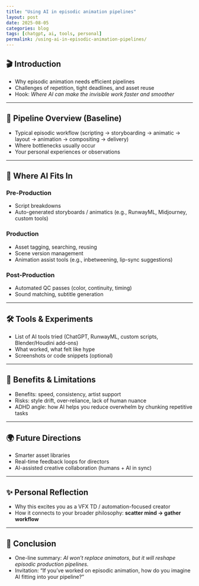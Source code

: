 ```yaml
---
title: "Using AI in episodic animation pipelines"
layout: post
date: 2025-08-05
categories: blog
tags: [chatgpt, ai, tools, personal]
permalink: /using-ai-in-episodic-animation-pipelines/
---
```


## 🎬 Introduction
- Why episodic animation needs efficient pipelines  
- Challenges of repetition, tight deadlines, and asset reuse  
- Hook: *Where AI can make the invisible work faster and smoother*

---

## 🔄 Pipeline Overview (Baseline)
- Typical episodic workflow (scripting → storyboarding → animatic → layout → animation → compositing → delivery)  
- Where bottlenecks usually occur  
- Your personal experiences or observations  

---

## 🤖 Where AI Fits In
### Pre-Production
- Script breakdowns  
- Auto-generated storyboards / animatics (e.g., RunwayML, Midjourney, custom tools)  

### Production
- Asset tagging, searching, reusing  
- Scene version management  
- Animation assist tools (e.g., inbetweening, lip-sync suggestions)  

### Post-Production
- Automated QC passes (color, continuity, timing)  
- Sound matching, subtitle generation  

---

## 🛠️ Tools & Experiments
- List of AI tools tried (ChatGPT, RunwayML, custom scripts, Blender/Houdini add-ons)  
- What worked, what felt like hype  
- Screenshots or code snippets (optional)  

---

## 🎯 Benefits & Limitations
- Benefits: speed, consistency, artist support  
- Risks: style drift, over-reliance, lack of human nuance  
- ADHD angle: how AI helps you reduce overwhelm by chunking repetitive tasks  

---

## 🌍 Future Directions
- Smarter asset libraries  
- Real-time feedback loops for directors  
- AI-assisted creative collaboration (humans + AI in sync)  

---

## ✨ Personal Reflection
- Why this excites you as a VFX TD / automation-focused creator  
- How it connects to your broader philosophy: **scatter mind → gather workflow**  

---

## 📌 Conclusion
- One-line summary: *AI won’t replace animators, but it will reshape episodic production pipelines.*  
- Invitation: “If you’ve worked on episodic animation, how do you imagine AI fitting into your pipeline?”  

